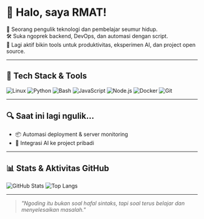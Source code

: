 # 👋 Halo, saya RMAT!

🎯 Seorang pengulik teknologi dan pembelajar seumur hidup.  
🛠️ Suka ngoprek backend, DevOps, dan automasi dengan script.  
🚀 Lagi aktif bikin tools untuk produktivitas, eksperimen AI, dan project open source.

---

## 🔧 Tech Stack & Tools
![Linux](https://img.shields.io/badge/Linux-%23FCC624.svg?logo=linux&logoColor=black)
![Python](https://img.shields.io/badge/Python-3670A0?logo=python&logoColor=ffdd54)
![Bash](https://img.shields.io/badge/Bash-4EAA25?logo=gnu-bash&logoColor=white)
![JavaScript](https://img.shields.io/badge/JavaScript-F7DF1E?logo=javascript&logoColor=black)
![Node.js](https://img.shields.io/badge/Node.js-43853D?logo=node.js&logoColor=white)
![Docker](https://img.shields.io/badge/Docker-2496ED?logo=docker&logoColor=white)
![Git](https://img.shields.io/badge/Git-F05032?logo=git&logoColor=white)

---

## 🔍 Saat ini lagi ngulik...
- 📦 Automasi deployment & server monitoring
- 🧠 Integrasi AI ke project pribadi

---

## 📊 Stats & Aktivitas GitHub

![GitHub Stats](https://github-readme-stats.vercel.app/api?username=MrRMAT&show_icons=true&theme=radical&hide=contribs&count_private=true)
![Top Langs](https://github-readme-stats.vercel.app/api/top-langs/?username=MrRMAT&layout=compact&theme=radical)

---

> *"Ngoding itu bukan soal hafal sintaks, tapi soal terus belajar dan menyelesaikan masalah."*
> 
